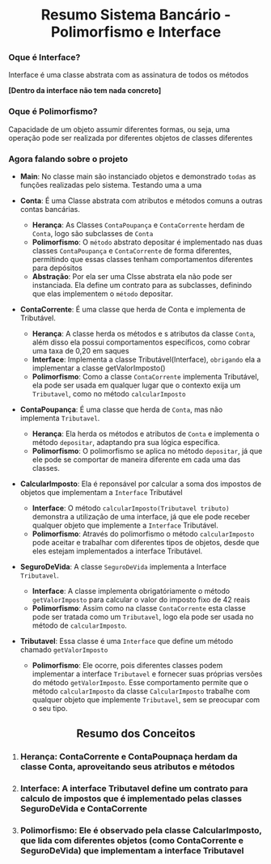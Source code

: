 <h1 align="center">Resumo Sistema Bancário - Polimorfismo e Interface</h1>

<h3>Oque é Interface?</h3>
Interface é uma classe abstrata com as assinatura de todos os métodos <br/>

**[Dentro da interface não tem nada concreto]**

<h3>Oque é Polimorfismo?</h3>
Capacidade de um objeto assumir diferentes formas, ou seja, uma operação pode ser realizada por diferentes objetos de classes diferentes

**<h3>Agora falando sobre o projeto</h3>**

- **Main**: No classe main são instanciado objetos e demonstrado `todas` as funções realizadas pelo sistema. Testando uma a uma
 
- **Conta**: É uma Classe abstrata com atributos e métodos comuns a outras contas bancárias.
  - **Herança**: As Classes `ContaPoupança` e `ContaCorrente` herdam de `Conta`, logo são subclasses de `Conta`
  - **Polimorfismo**: O `método` abstrato depositar é implementado nas duas classes `ContaPoupança` e `ContaCorrente` de forma diferentes, permitindo que essas classes tenham comportamentos diferentes para depósitos
  - **Abstração**: Por ela ser uma Clsse abstrata ela não pode ser instanciada. Ela define um contrato para as subclasses, definindo que elas implementem o `método`  depositar.

- **ContaCorrente**: É uma classe que herda de Conta e implementa de Tributável.
  - **Herança**: A classe herda os métodos e s atributos da classe `Conta`, além disso ela possui comportamentos específicos, como cobrar uma taxa de 0,20 em saques
  - **Interface**: Implementa a classe Tributável(Interface), `obrigando` ela a implementar a classe getValorImposto()
  - **Polimorfismo**: Como a classe `ContaCorrente` implementa Tributável, ela pode ser usada em qualquer lugar que o contexto exija um `Tributavel`, como no método `calcularImposto` 

- **ContaPoupança**: É uma classe que herda de `Conta`, mas não implementa `Tributavel`.
  - **Herança**: Ela herda os métodos e atributos de `Conta` e implementa o método `depositar`, adaptando pra sua lógica específica.
  - **Polimorfismo**: O polimorfismo se aplica no método `depositar`, já que ele pode se comportar de maneira diferente em cada uma das classes.

- **CalcularImposto**: Ela é reponsável por calcular a soma dos impostos de objetos que implementam a `Interface` Tributável
  - **Interface**: O método `calcularImposto(Tributavel tributo)` demonstra a utilização de uma interface, já que ele pode receber qualquer objeto que implemente a `Interface` Tributável.
  - **Polimorfismo**: Através do polimorfismo o método `calcularImposto` pode aceitar e trabalhar com diferentes tipos de objetos, desde que eles estejam implementados a interface Tributável.

- **SeguroDeVida**: A classe `SeguroDeVida` implementa a Interface `Tributavel`.
  - **Interface**: A classe implementa obrigatóriamente  o método `getValorImposto` para calcular o valor do imposto fixo de 42 reais
  - **Polimorfismo**: Assim como na classe `ContaCorrente` esta classe pode ser tratada como um `Tributavel`, logo ela pode ser usada no método de `calcularImposto`.

- **Tributavel**: Essa classe é uma `Interface` que define um método chamado `getValorImposto`
  - **Polimorfismo**: Ele ocorre, pois diferentes classes podem implementar a interface `Tributavel` e fornecer suas próprias  versões do método `getValorImposto`. Esse comportamento permite que o método `calcularImposto` da classe `CalcularImposto` trabalhe com qualquer objeto que implemente `Tributavel`, sem se preocupar com o seu tipo.

<h2 align='center'>Resumo dos Conceitos</h2>

1. <h3>Herança: ContaCorrente e ContaPoupnaça herdam da classe Conta, aproveitando seus atributos e métodos</h3>

2. <h3>Interface: A interface Tributavel define um contrato para calculo de impostos que é implementado pelas classes SeguroDeVida e ContaCorrente</h3>

3. <h3>Polimorfismo: Ele é observado pela classe CalcularImposto, que lida com diferentes objetos (como ContaCorrente e SeguroDeVida) que implementam a interface Tributavel</h3>

